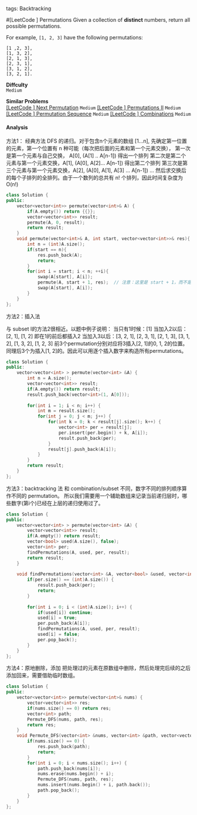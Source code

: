 tags: Backtracking

#[LeetCode ] Permutations
Given a collection of **distinct** numbers, return all possible permutations.

For example,
`[1, 2, 3]` have the following permutations:

    [1 ,2, 3], 
    [1, 3, 2], 
    [2, 1, 3], 
    [2, 3, 1], 
    [3, 1, 2], 
    [3, 2, 1].

**Diffculty**  
`Medium`

**Similar Problems**  
[[LeetCode ] Next Permutation]() `Medium`
[[LeetCode ] Permutations II]() `Medium`
[[LeetCode ] Permutation Sequence]() `Medium`
[[LeetCode ] Combinations]() `Medium`


#### Analysis

方法1： 经典方法
DFS 的递归。对于包含n个元素的数组 [1...n], 先确定第一位置的元素，第一个位置有 n 种可能（每次把后面的元素和第一个元素交换），
第一次是第一个元素与自己交换，		A[0], (A[1] .. A[n-1]) 得出一个排列
第二次是第二个元素与第一个元素交换，A[1], (A[0], A[2]... A[n-1]) 得出第二个排列
第三次是第三个元素与第一个元素交换，A[2], (A[0], A[1], A[3] ... A[n-1])
... 
然后求交换后的每个子排列的全排列。由于一个数列的总共有 n! 个排列，因此时间复杂度为 O(n!)


```cpp
class Solution {
public:
    vector<vector<int>> permute(vector<int>& A) {
        if(A.empty()) return {{}};
        vector<vector<int>> result;
        permute(A, 0, result);
        return result;
    }
    void permute(vector<int>& A, int start, vector<vector<int>>& res){
        int n = (int)A.size();
        if(start == n){
            res.push_back(A);
            return;
        }
        for(int i = start; i < n; ++i){
            swap(A[start], A[i]);
            permute(A, start + 1, res);  // 注意：这里是 start + 1，而不是 i + 1
            swap(A[start], A[i]);
        }
    }
};
```

方法2：插入法

与 subset I的方法2很相近。以题中例子说明：
当只有1时候：[1]
当加入2以后：[2, 1], [1, 2] 即在1的前后都插入2
当加入3以后：[3, 2, 1], [2, 3, 1], [2, 1, 3], [3, 1, 2], [1, 3, 2], [1, 2, 3]
前3个permutation分别对应将3插入[2, 1]的0, 1, 2的位置。同理后3个为插入[1, 2]的。因此可以用逐个插入数字来构造所有permutations。

```cpp
class Solution {
public:
    vector<vector<int> > permute(vector<int> &A) {
    	int n = A.size();
        vector<vector<int>> result;
        if(A.empty()) return result;
        result.push_back(vector<int>(1, A[0]));
        
        for(int i = 1; i < n; i++) {
            int m = result.size();
            for(int j = 0; j < m; j++) {
                for(int k = 0; k < result[j].size(); k++) {
                    vector<int> per = result[j];
                    per.insert(per.begin() + k, A[i]);
                    result.push_back(per);
                }
                result[j].push_back(A[i]);
            }
        }
        return result;
    }
};
```

方法3：backtracking 法
和 combination/subset 不同，数字不同的排列顺序算作不同的 permutation。
所以我们需要用一个辅助数组来记录当前递归层时，哪些数字(第i个)已经在上层的递归使用过了。

```cpp
class Solution {
public:
    vector<vector<int> > permute(vector<int> &A) {
        vector<vector<int>> result;
        if(A.empty()) return result;
        vector<bool> used(A.size(), false);
        vector<int> per;
        findPermutations(A, used, per, result);
        return result;
    }
    
    void findPermutations(vector<int> &A, vector<bool> &used, vector<int> &per, vector<vector<int>> &result) {
        if(per.size() == (int)A.size()) {
            result.push_back(per);
            return;
        }
        
        for(int i = 0; i < (int)A.size(); i++) {
            if(used[i]) continue;
            used[i] = true;
            per.push_back(A[i]);
            findPermutations(A, used, per, result);
            used[i] = false;
            per.pop_back();
        }
    }
};
```

方法4：原地删除，添加
把处理过的元素在原数组中删除，然后处理完后续的之后添加回来，需要借助临时数组。

```cpp
class Solution {
public:
    vector<vector<int>> permute(vector<int>& nums) {
        vector<vector<int>> res;
        if(nums.size() == 0) return res;
        vector<int> path;
        Permute_DFS(nums, path, res);
        return res;
    }
    void Permute_DFS(vector<int> &nums, vector<int> &path, vector<vector<int>> &res){
        if(nums.size() == 0) {
            res.push_back(path);
            return;
        }
        for(int i = 0; i < nums.size(); i++) {
            path.push_back(nums[i]);
            nums.erase(nums.begin() + i);
            Permute_DFS(nums, path, res);
            nums.insert(nums.begin() + i, path.back());
            path.pop_back();
        }
    }
};
```


